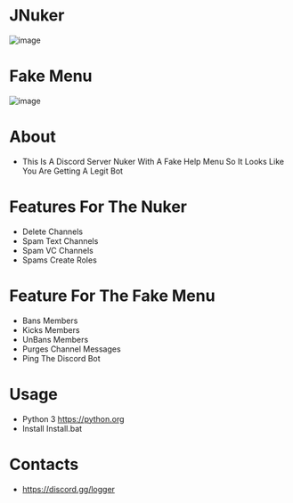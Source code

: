 # JNuker
![image](https://user-images.githubusercontent.com/106576578/183562393-b4d00fa9-97c0-4ce0-9ff3-ca6706ec8df7.png)

# Fake Menu
![image](https://user-images.githubusercontent.com/106576578/183562469-0e5e58bc-3633-45d6-b2c8-9432e5a685b3.png)

# About
- This Is A Discord Server Nuker With A Fake Help Menu So It Looks Like You Are Getting A Legit Bot

# Features For The Nuker
- Delete Channels
- Spam  Text Channels 
- Spam VC Channels
- Spams Create Roles

# Feature For The Fake Menu
- Bans Members
- Kicks Members
- UnBans Members
- Purges Channel Messages
- Ping The Discord Bot

# Usage
- Python 3  https://python.org
- Install Install.bat

# Contacts
- https://discord.gg/logger
